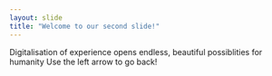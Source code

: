 ```yaml
---
layout: slide
title: "Welcome to our second slide!"
---
```

Digitalisation of experience opens endless, beautiful possiblities for humanity
Use the left arrow to go back!
